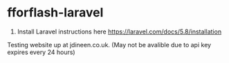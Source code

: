 # fforflash-laravel

1. Install Laravel instructions here https://laravel.com/docs/5.8/installation

Testing website up at jdineen.co.uk. (May not be avalible due to api key expires every 24 hours)
